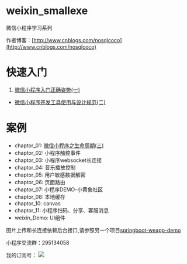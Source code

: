 # weixin_smallexe
微信小程序学习系列

作者博客：[http://www.cnblogs.com/nosqlcoco](http://www.cnblogs.com/nosqlcoco)

# 快速入门

1. [微信小程序入门正确姿势(一)](http://www.cnblogs.com/nosqlcoco/p/5927249.html)
* [微信小程序开发工具使用与设计规范(二)](http://www.cnblogs.com/nosqlcoco/p/5931952.html)

# 案例
- chaptor_01: [微信小程序之生命周期(三)](http://www.cnblogs.com/nosqlcoco/p/wxsmallcycle.html)
- chaptor_02: 小程序触控事件
- chaptor_03: 小程序websocket长连接
- chaptor_04: 音乐播放控制
- chaptor_05: 用户敏感数据解密
- chaptor_06: 页面路由
- chaptor_07: 小程序DEMO-小黄象社区
- chaptor_08: 本地缓存
- chaptor_10: canvas
- chaptor_11: 小程序扫码、分享、客服消息
- weixin_Demo: UI组件

图片上传和长连接依赖后台接口,请参照另一个项目[springboot-weapp-demo](https://github.com/cocoli/springboot-weapp-demo)

小程序交流群：295134058

我的订阅号：
![](https://github.com/cocoli/weixin_smallexe/blob/master/screenshot/dingyuhao.JPG?raw=true)